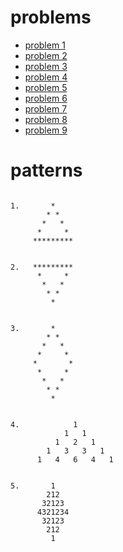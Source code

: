 # problems
- [problem 1](https://codeforces.com/group/MWSDmqGsZm/contest/219158/problem/N)
- [problem 2](https://codeforces.com/group/MWSDmqGsZm/contest/219158/problem/W)
- [problem 3](https://codeforces.com/group/MWSDmqGsZm/contest/219158/problem/Y)
- [problem 4](https://codeforces.com/group/MWSDmqGsZm/contest/219158/problem/V)
- [problem 5](https://codeforces.com/group/MWSDmqGsZm/contest/219158/problem/U)
- [problem 6](https://codeforces.com/group/MWSDmqGsZm/contest/219432/problem/C)
- [problem 7](https://codeforces.com/group/MWSDmqGsZm/contest/219432/problem/K)
- [problem 8](https://codeforces.com/group/MWSDmqGsZm/contest/219432/problem/J)
- [problem 9](https://codeforces.com/group/MWSDmqGsZm/contest/219774/problem/O)

# patterns

```

1.       *
        * *
       *   *
      *     *
     *********


2.   *********
      *     *
       *   *
        * *
         *


3.       *
        * *
       *   *
      *     *
     *       *
      *     *
       *   *
        * *
         *


4.            1
            1   1
          1   2   1
        1   3   3   1
      1   4   6   4   1


5.       1
        212
       32123
      4321234
       32123
        212
         1
```